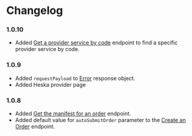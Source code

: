 # Changelog

### 1.0.10
- Added [Get a provider service by code](/docs/dmi/api/operations/get-providers-providerId-services-serviceCode) endpoint to find a specific provider service by code. 

### 1.0.9
- Added `requestPayload` to [Error](/docs/dmi/types/error) response object.
- Added Heska provider page

### 1.0.8
- Added [Get the manifest for an order](/docs/dmi/api/operations/get-a-order-manifest) endpoint. 
- Added default value for `autoSubmitOrder` parameter to the [Create an Order](/docs/dmi/api/operations/create-a-order) endpoint.
